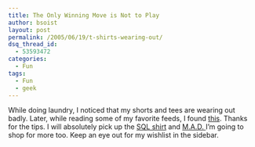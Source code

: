 ```yaml
---
title: The Only Winning Move is Not to Play
author: bsoist
layout: post
permalink: /2005/06/19/t-shirts-wearing-out/
dsq_thread_id:
  - 53593472
categories:
  - Fun
tags:
  - Fun
  - geek
---
```

While doing laundry, I noticed that my shorts and tees are wearing out badly. Later, while reading some of my favorite feeds, I found [this][1]. Thanks for the tips. I will absolutely pick up the [SQL shirt][2] and [M.A.D. ][3] I&#8217;m going to shop for more too. Keep an eye out for my wishlist in the sidebar. <i class="fa fa-smile-o"></i>

 [1]: http://www.wilwheaton.net/mt/archives/003300.php
 [2]: http://www.thinkgeek.com/tshirts/frustrations/595d/
 [3]: http://www.thinkgeek.com/tshirts/generic/5e8f/
